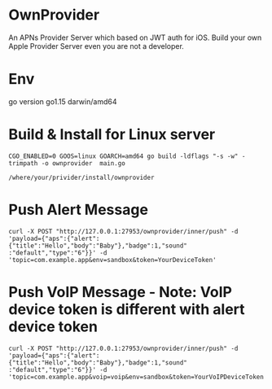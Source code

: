 # OwnProvider
An APNs Provider Server which based on JWT auth for iOS.  Build your own Apple Provider Server even you are not a developer.

# Env
go version go1.15 darwin/amd64

# Build & Install for Linux server
```shell
CGO_ENABLED=0 GOOS=linux GOARCH=amd64 go build -ldflags "-s -w" -trimpath -o ownprovider  main.go
```

```shell
/where/your/privider/install/ownprovider
```

# Push Alert Message
```shell
curl -X POST "http://127.0.0.1:27953/ownprovider/inner/push" -d 'payload={"aps":{"alert":{"title":"Hello","body":"Baby"},"badge":1,"sound"     :"default","type":"6"}}' -d 'topic=com.example.app&env=sandbox&token=YourDeviceToken'

```

# Push VoIP Message - Note: VoIP device token is different with alert device token
```
curl -X POST "http://127.0.0.1:27953/ownprovider/inner/push" -d 'payload={"aps":{"alert":{"title":"Hello","body":"Baby"},"badge":1,"sound"     :"default","type":"6"}}' -d 'topic=com.example.app&voip=voip&env=sandbox&token=YourVoIPDeviceToken'
```
